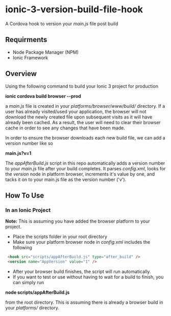 # ionic-3-version-build-file-hook
A Cordova hook to version your *main.js* file post build

## Requirments
* Node Package Manager (NPM)
* Ionic Framework

## Overview
Using the following command to build your Ionic 3 project for production

**ionic cordova build browser --prod**

a *main.js* file is created in your *platforms/browser/www/build/* directory. If a user has already visited/used your application, the browser will not download the newly created file upon subsequent visits as it will have already been cached. As a result, the user will need to clear their browser cache in order to see any changes that have been made. 

In order to ensure the browser downloads each new build file, we can add a version number like so

**main.js?v=1**

The *appAfterBuild.js* script in this repo automatically adds a version number to your *main.js* file after your build completes. It parses *config.xml*, looks for the *version* node in platform browser, increments it's value by one, and tacks it on to your main.js file as the version number ('v').

## How To Use

### In an Ionic Project

**Note:** This is assuming you have added the browser platform to your project. 

* Place the scripts folder in your root directory 
* Make sure your platform browser node in *config.xml* includes the following

```html
 <hook src="scripts/appAfterBuild.js" type="after_build" />
 <version name="AppVersion" value="1" />
```

* After your browser build finishes, the script will run automatically. 
* If you want to test or use without having to wait for a build to finish, you can simply run

**node scripts/appAfterBuild.js**

from the root directory. This is assuming there is already a browser build in your *platforms/* directory.






